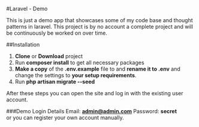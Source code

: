 #Laravel - Demo

This is just a demo app that showcases some of my code base and thought patterns in laravel. This project is by no account a complete project and will be continuously be worked on over time.

##Installation
1. **Clone** or **Download** project 
2. Run **composer install** to get all necessary packages 
3. **Make a copy** of the **.env.example** file to and **rename it to .env** and change the settings to **your setup requirements**. 
4. Run **php artisan migrate --seed** 

After these steps you can open the site and log in with the existing user account.

###Demo Login Details
Email: **admin@admin.com** Password: **secret**<br />
or you can register your own account manually.
